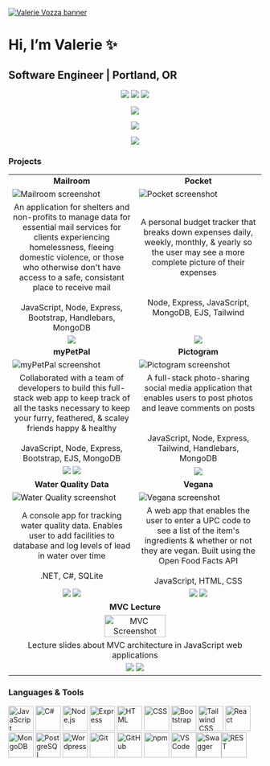 [![Valerie Vozza banner](https://user-images.githubusercontent.com/101529105/189467733-f9936afd-971c-43ed-9a8f-6e8cbe0cf89e.png)](https://valerievozza.dev)


# Hi, I’m Valerie ✨
## Software Engineer | Portland, OR

<p align="center">
  <a href="https://valerievozza.dev" alt="Portfolio"><img src="https://img.shields.io/badge/portfolio-valerievozza.dev-13B499"></a>
  <a href="https://www.linkedin.com/in/valerievozza" alt="LinkedIn"><img src="https://img.shields.io/badge/linkedin-%2Fvalerievozza-13B499"></a>
  <a href="https://www.twitter.com/valerievozza_" alt="Twitter"><img src ="https://img.shields.io/badge/twitter-%2Fvalerievozza__-13B499"></a>
</p>
<p align="center">
  <a href="https://www.codewars.com/users/valerievozza" alt="Codewars"><img src="https://www.codewars.com/users/valerievozza/badges/small"></a>
</p>

<p align="center">
  <a href="https://leetcode.com/valerievozza/" alt="Leetcode"><img src="https://img.shields.io/badge/dynamic/json?style=flat&labelColor=black&color=%23ffa116&label=Solved&query=solvedOverTotal&url=https%3A%2F%2Fleetcode-badge.vercel.app%2Fapi%2Fusers%2Fvalerievozza&logo=leetcode&logoColor=yellow"></a>
</p>

<p align="center">
  <img src="https://github-readme-streak-stats.herokuapp.com/?user=valerievozza&theme=dark"/>
</p>

<!-- <p align="center">
  <a href="https://github.com/anuraghazra/github-readme-stats/">
    <img src="https://github-readme-stats.vercel.app/api/top-langs/?username=valerievozza&layout=compact&theme=dark">
  </a>
</p> -->


### Projects

<!-- TABLE TABLE -->
<table>
  
<!--  ROW 1  -->
  <tr>
    <td width="50%" align="center">
      <b>Mailroom</b>
    </td>
    <td width="50%" align="center">
      <b>Pocket</b>
    </td>
  </tr>
  <tr>
    <td>
      <img src="https://user-images.githubusercontent.com/101529105/191888110-02847a0b-350d-405c-bad2-579aa0d25bdd.png" alt="Mailroom screenshot">
    </td>
    <td>
      <img src="https://user-images.githubusercontent.com/101529105/193366642-cbafa577-aa45-4111-ad22-2ef74074151f.png" alt="Pocket screenshot">
    </td>
  </tr>
  <tr>
    <td align="center">
      An application for shelters and non-profits to manage data for essential mail services for clients experiencing homelessness, fleeing domestic violence, or those who otherwise don't have access to a safe, consistant place to receive mail<br><br>JavaScript, Node, Express, Bootstrap, Handlebars, MongoDB
    </td>
    <td align="center">
      A personal budget tracker that breaks down expenses daily, weekly, monthly, & yearly so the user may see a more complete picture of their expenses<br><br><br>Node, Express, JavaScript, MongoDB, EJS, Tailwind
    </td>
  <tr>
    <td align="center">
      <a href="https://github.com/valerievozza/mailroom"><img src="https://img.shields.io/badge/✨ -repo-13B499"></a>
      <!-- <a href="https://mailroom.cyclic.app"><img src="https://img.shields.io/badge/🌐 -website-13B499"></a> -->
    </td>
    <td align="center">
      <a href="https://github.com/valerievozza/pocket"><img src="https://img.shields.io/badge/✨ -repo-13B499"></a>
      <!-- <a href="https://pocket.cyclic.app"><img src="https://img.shields.io/badge/🌐 -website-13B499"></a> -->
    </td>
  </tr>
  
<!--  ROW 2  -->
  <tr>
    <td width="50%" align="center">
      <b>myPetPal</b>
    </td>
    <td width="50%" align="center">
      <b>Pictogram</b>
    </td>
  </tr>
  <tr>
    <td>
      <img src="https://user-images.githubusercontent.com/101529105/209583958-3d49da14-8704-4561-89bf-989d295d7b70.png" alt="myPetPal screenshot">
    </td>
    <td>
      <img src="https://user-images.githubusercontent.com/101529105/191889904-161375f7-07aa-42cc-bbfc-0bb01ee2af20.png" alt="Pictogram screenshot">
    </td>
  </tr>
  <tr>
    <td align="center">
      Collaborated with a team of developers to build this full-stack web app to keep track of all the tasks necessary to keep your furry, feathered, & scaley friends happy & healthy<br><br>JavaScript, Node, Express, Bootstrap, EJS, MongoDB
    </td>
    <td align="center">
      A full-stack photo-sharing social media application that enables users to post photos and leave comments on posts<br><br><br>JavaScript, Node, Express, Tailwind, Handlebars, MongoDB
    </td>
  <tr>
    <td align="center">
      <a href="https://github.com/valerievozza/myPetPal"><img src="https://img.shields.io/badge/✨ -repo-13B499"></a> <a href="https://mypetpal.onrender.com/"><img src="https://img.shields.io/badge/🌐 -website-13B499"></a>
    </td>
    <td align="center">
      <a href="https://github.com/valerievozza/pictogram"><img src="https://img.shields.io/badge/✨ -repo-13B499"></a>
      <!-- <a href="https://pictogram.cyclic.app"><img src="https://img.shields.io/badge/🌐 -website-13B499"></a> -->
    </td>
  </tr>

<!--  ROW 3  -->
  <tr>
    <td width="50%" align="center">
      <b>Water Quality Data</b>
    </td>
    <td width="50%" align="center">
      <b>Vegana</b>
    </td>
  </tr>
  <tr>
    <td>
      <img src="https://user-images.githubusercontent.com/101529105/209583363-7e97e97b-ddbb-468f-b199-59825a8e3a8b.png" alt="Water Quality screenshot">
    </td>
    <td>
      <img src="https://user-images.githubusercontent.com/101529105/189467039-fece082c-4e5d-4508-9bd2-c7d53efe9583.png" alt="Vegana screenshot">
    </td>
  </tr>
  <tr>
    <td align="center">
      A console app for tracking water quality data. Enables user to add facilities to database and log levels of lead in water over time<br><br>.NET, C#, SQLite
    </td>
    <td align="center">
      A web app that enables the user to enter a UPC code to see a list of the item's ingredients & whether or not they are vegan. Built using the Open Food Facts API<br><br>JavaScript, HTML, CSS
    </td>
  <tr>
    <td align="center">
      <a href="https://github.com/valerievozza/water-quality"><img src="https://img.shields.io/badge/✨ -repo-13B499"></a> <a href="https://github.com/valerievozza/water-quality/archive/refs/heads/main.zip"><img src="https://img.shields.io/badge/🖥️ -download-13B499"></a>
    </td>
    <td align="center">
      <a href="https://github.com/valerievozza/vegana"><img src="https://img.shields.io/badge/✨ -repo-13B499"></a> <a href="https://vegana.netlify.app"><img src="https://img.shields.io/badge/🌐 -website-13B499"></a>
    </td>
  </tr>
  
<!--  ROW 4  -->
  <tr>
    <td colspan="2" width="100%" align="center">
      <b>MVC Lecture</b>
    </td>
  </tr>
  <tr>
    <td colspan="2" width="100%" align="center">
      <img src="https://user-images.githubusercontent.com/101529105/200444182-423c29e9-3617-46d9-be68-204e894e532b.png" alt="MVC Screenshot" width="50%">
    </td>
  </tr>
  <tr>
    <td colspan="2" width="100%" align="center">
      Lecture slides about MVC architecture in JavaScript web applications
    </td>
  <tr>
    <td colspan="2" width="100%" align="center">
      <a href="https://github.com/valerievozza/mvc-architecture"><img src="https://img.shields.io/badge/✨ -repo-13B499"></a> <a href="https://drive.google.com/file/d/18LKtNDYxT-YM5_VflXB7B7B2cJxzCIQW/view?usp=sharing"><img src="https://img.shields.io/badge/🌐 -website-13B499"></a>
    </td>
  </tr>
</table>

### Languages & Tools

<!-- JAVASCRIPT -->
<img src="https://user-images.githubusercontent.com/25181517/117447155-6a868a00-af3d-11eb-9cfe-245df15c9f3f.png" alt="JavaScript" width="50px"><!-- C# -->
<img src="https://user-images.githubusercontent.com/25181517/121405384-444d7300-c95d-11eb-959f-913020d3bf90.png" alt="C#" width="50px"><!-- NODE -->
<img src="https://user-images.githubusercontent.com/25181517/183568594-85e280a7-0d7e-4d1a-9028-c8c2209e073c.png" alt="Node.js" width="50px"><!-- EXPRESS -->
<img src="https://user-images.githubusercontent.com/25181517/183859966-a3462d8d-1bc7-4880-b353-e2cbed900ed6.png" alt="Express" width="50px"><!-- HTML -->
<img src="https://user-images.githubusercontent.com/25181517/192158954-f88b5814-d510-4564-b285-dff7d6400dad.png" alt="HTML" width="50px"><!-- CSS -->
<img src="https://user-images.githubusercontent.com/25181517/183898674-75a4a1b1-f960-4ea9-abcb-637170a00a75.png" alt="CSS" width="50px"><!-- BOOTSTRAP -->
<img src="https://user-images.githubusercontent.com/25181517/183898054-b3d693d4-dafb-4808-a509-bab54cf5de34.png" alt="Bootstrap" width="50px"><!-- TAILWIND -->
<img src="https://user-images.githubusercontent.com/25181517/202896760-337261ed-ee92-4979-84c4-d4b829c7355d.png" alt="Tailwind CSS" width="50px"><!-- REACT -->
<img src="https://user-images.githubusercontent.com/25181517/183897015-94a058a6-b86e-4e42-a37f-bf92061753e5.png" alt="React" width="50px"><!-- MONGODB -->
<img src="https://user-images.githubusercontent.com/25181517/182884177-d48a8579-2cd0-447a-b9a6-ffc7cb02560e.png" alt="MongoDB" width="50px"><!-- POSTGRESQL -->
<img src="https://user-images.githubusercontent.com/25181517/117208740-bfb78400-adf5-11eb-97bb-09072b6bedfc.png" alt="PostgreSQL" width="50px"><!-- WORDPRESS -->
<img src="https://user-images.githubusercontent.com/25181517/192158957-b1256181-356c-46a3-beb9-487af08a6266.png" alt="Wordpress" width="50px"><!-- GIT -->
<img src="https://user-images.githubusercontent.com/25181517/192108372-f71d70ac-7ae6-4c0d-8395-51d8870c2ef0.png" alt="Git" width="50px"><!-- GITHUB -->
<img src="https://user-images.githubusercontent.com/25181517/192108374-8da61ba1-99ec-41d7-80b8-fb2f7c0a4948.png" alt="GitHub" width="50px"><!-- NPM -->
<img src="https://user-images.githubusercontent.com/25181517/121401671-49102800-c959-11eb-9f6f-74d49a5e1774.png" alt="npm" width="50px"><!-- VSCODE -->
<img src="https://user-images.githubusercontent.com/25181517/192108891-d86b6220-e232-423a-bf5f-90903e6887c3.png" alt="VS Code" width="50px"><!-- SWAGGER --><img src="https://user-images.githubusercontent.com/25181517/186711335-a3729606-5a78-4496-9a36-06efcc74f800.png" alt="Swagger" width="50px"><!-- RESTAPI --><img src="https://user-images.githubusercontent.com/25181517/192107858-fe19f043-c502-4009-8c47-476fc89718ad.png" alt="REST" width="50px">
